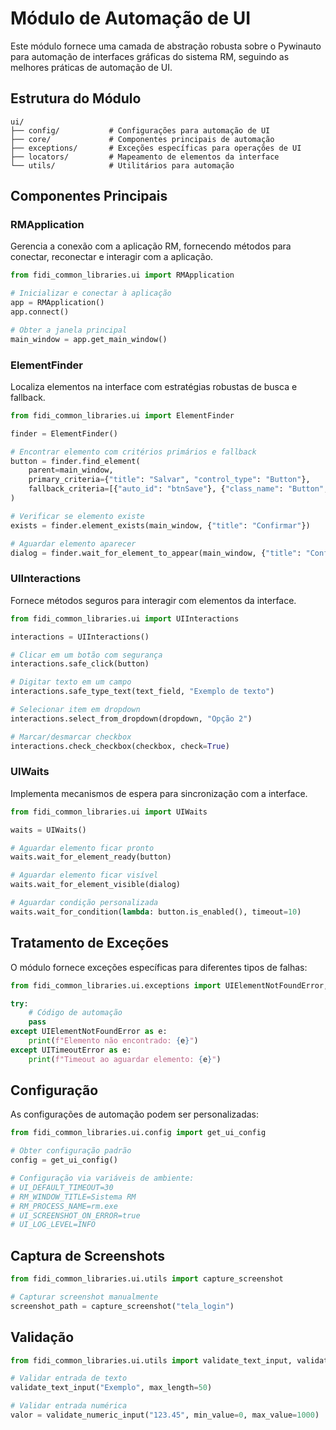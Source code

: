 # Módulo de Automação de UI

Este módulo fornece uma camada de abstração robusta sobre o Pywinauto para automação de interfaces gráficas do sistema RM, seguindo as melhores práticas de automação de UI.

## Estrutura do Módulo

```
ui/
├── config/           # Configurações para automação de UI
├── core/             # Componentes principais de automação
├── exceptions/       # Exceções específicas para operações de UI
├── locators/         # Mapeamento de elementos da interface
└── utils/            # Utilitários para automação
```

## Componentes Principais

### RMApplication

Gerencia a conexão com a aplicação RM, fornecendo métodos para conectar, reconectar e interagir com a aplicação.

```python
from fidi_common_libraries.ui import RMApplication

# Inicializar e conectar à aplicação
app = RMApplication()
app.connect()

# Obter a janela principal
main_window = app.get_main_window()
```

### ElementFinder

Localiza elementos na interface com estratégias robustas de busca e fallback.

```python
from fidi_common_libraries.ui import ElementFinder

finder = ElementFinder()

# Encontrar elemento com critérios primários e fallback
button = finder.find_element(
    parent=main_window,
    primary_criteria={"title": "Salvar", "control_type": "Button"},
    fallback_criteria=[{"auto_id": "btnSave"}, {"class_name": "Button", "title": "Salvar"}]
)

# Verificar se elemento existe
exists = finder.element_exists(main_window, {"title": "Confirmar"})

# Aguardar elemento aparecer
dialog = finder.wait_for_element_to_appear(main_window, {"title": "Configurações"})
```

### UIInteractions

Fornece métodos seguros para interagir com elementos da interface.

```python
from fidi_common_libraries.ui import UIInteractions

interactions = UIInteractions()

# Clicar em um botão com segurança
interactions.safe_click(button)

# Digitar texto em um campo
interactions.safe_type_text(text_field, "Exemplo de texto")

# Selecionar item em dropdown
interactions.select_from_dropdown(dropdown, "Opção 2")

# Marcar/desmarcar checkbox
interactions.check_checkbox(checkbox, check=True)
```

### UIWaits

Implementa mecanismos de espera para sincronização com a interface.

```python
from fidi_common_libraries.ui import UIWaits

waits = UIWaits()

# Aguardar elemento ficar pronto
waits.wait_for_element_ready(button)

# Aguardar elemento ficar visível
waits.wait_for_element_visible(dialog)

# Aguardar condição personalizada
waits.wait_for_condition(lambda: button.is_enabled(), timeout=10)
```

## Tratamento de Exceções

O módulo fornece exceções específicas para diferentes tipos de falhas:

```python
from fidi_common_libraries.ui.exceptions import UIElementNotFoundError, UITimeoutError

try:
    # Código de automação
    pass
except UIElementNotFoundError as e:
    print(f"Elemento não encontrado: {e}")
except UITimeoutError as e:
    print(f"Timeout ao aguardar elemento: {e}")
```

## Configuração

As configurações de automação podem ser personalizadas:

```python
from fidi_common_libraries.ui.config import get_ui_config

# Obter configuração padrão
config = get_ui_config()

# Configuração via variáveis de ambiente:
# UI_DEFAULT_TIMEOUT=30
# RM_WINDOW_TITLE=Sistema RM
# RM_PROCESS_NAME=rm.exe
# UI_SCREENSHOT_ON_ERROR=true
# UI_LOG_LEVEL=INFO
```

## Captura de Screenshots

```python
from fidi_common_libraries.ui.utils import capture_screenshot

# Capturar screenshot manualmente
screenshot_path = capture_screenshot("tela_login")
```

## Validação

```python
from fidi_common_libraries.ui.utils import validate_text_input, validate_numeric_input

# Validar entrada de texto
validate_text_input("Exemplo", max_length=50)

# Validar entrada numérica
valor = validate_numeric_input("123.45", min_value=0, max_value=1000)
```